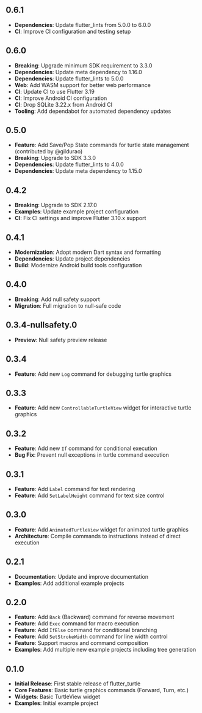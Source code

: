 ## 0.6.1

- **Dependencies**: Update flutter_lints from 5.0.0 to 6.0.0
- **CI**: Improve CI configuration and testing setup

## 0.6.0

- **Breaking**: Upgrade minimum SDK requirement to 3.3.0
- **Dependencies**: Update meta dependency to 1.16.0
- **Dependencies**: Update flutter_lints to 5.0.0
- **Web**: Add WASM support for better web performance
- **CI**: Update CI to use Flutter 3.19
- **CI**: Improve Android CI configuration
- **CI**: Drop SQLite 3.22.x from Android CI
- **Tooling**: Add dependabot for automated dependency updates

## 0.5.0

- **Feature**: Add Save/Pop State commands for turtle state management (contributed by @gildurao)
- **Breaking**: Upgrade to SDK 3.3.0
- **Dependencies**: Update flutter_lints to 4.0.0
- **Dependencies**: Update meta dependency to 1.15.0

## 0.4.2

- **Breaking**: Upgrade to SDK 2.17.0
- **Examples**: Update example project configuration
- **CI**: Fix CI settings and improve Flutter 3.10.x support

## 0.4.1

- **Modernization**: Adopt modern Dart syntax and formatting
- **Dependencies**: Update project dependencies
- **Build**: Modernize Android build tools configuration

## 0.4.0

- **Breaking**: Add null safety support
- **Migration**: Full migration to null-safe code

## 0.3.4-nullsafety.0

- **Preview**: Null safety preview release

## 0.3.4

- **Feature**: Add new `Log` command for debugging turtle graphics

## 0.3.3

- **Feature**: Add new `ControllableTurtleView` widget for interactive turtle graphics

## 0.3.2

- **Feature**: Add new `If` command for conditional execution
- **Bug Fix**: Prevent null exceptions in turtle command execution

## 0.3.1

- **Feature**: Add `Label` command for text rendering
- **Feature**: Add `SetLabelHeight` command for text size control

## 0.3.0

- **Feature**: Add `AnimatedTurtleView` widget for animated turtle graphics
- **Architecture**: Compile commands to instructions instead of direct execution

## 0.2.1

- **Documentation**: Update and improve documentation
- **Examples**: Add additional example projects

## 0.2.0

- **Feature**: Add `Back` (Backward) command for reverse movement
- **Feature**: Add `Exec` command for macro execution
- **Feature**: Add `IfElse` command for conditional branching
- **Feature**: Add `SetStrokeWidth` command for line width control
- **Feature**: Support macros and command composition
- **Examples**: Add multiple new example projects including tree generation

## 0.1.0

- **Initial Release**: First stable release of flutter_turtle
- **Core Features**: Basic turtle graphics commands (Forward, Turn, etc.)
- **Widgets**: Basic TurtleView widget
- **Examples**: Initial example project

